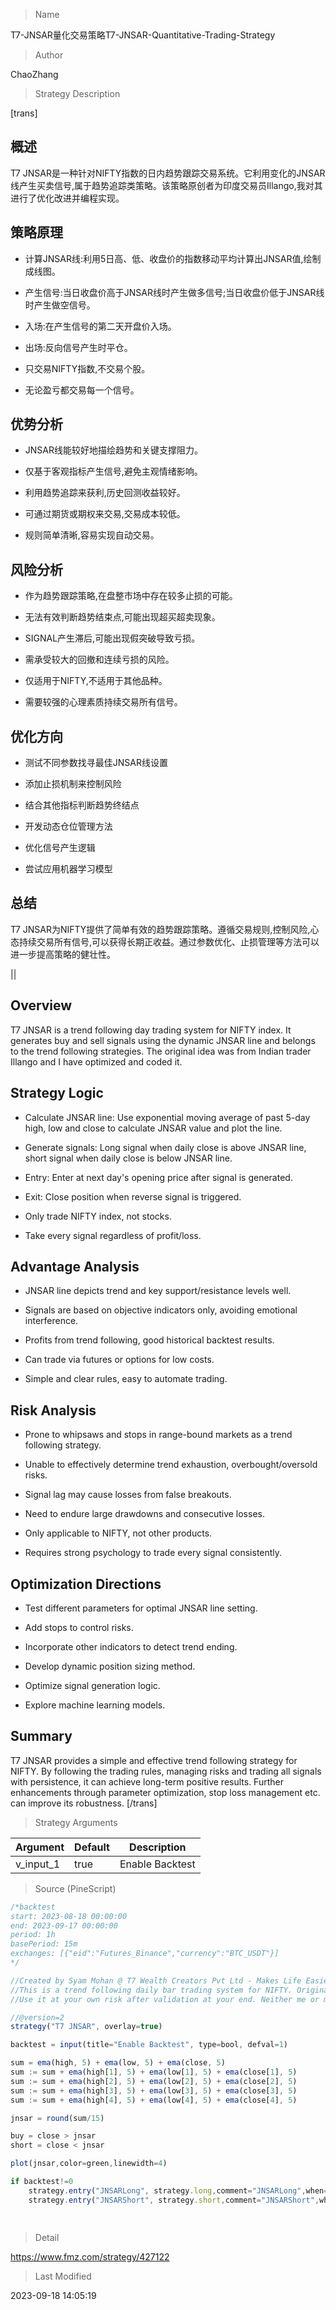 
> Name

T7-JNSAR量化交易策略T7-JNSAR-Quantitative-Trading-Strategy

> Author

ChaoZhang

> Strategy Description

[trans]

## 概述

T7 JNSAR是一种针对NIFTY指数的日内趋势跟踪交易系统。它利用变化的JNSAR线产生买卖信号,属于趋势追踪类策略。该策略原创者为印度交易员Illango,我对其进行了优化改进并编程实现。

## 策略原理 

- 计算JNSAR线:利用5日高、低、收盘价的指数移动平均计算出JNSAR值,绘制成线图。

- 产生信号:当日收盘价高于JNSAR线时产生做多信号;当日收盘价低于JNSAR线时产生做空信号。

- 入场:在产生信号的第二天开盘价入场。 

- 出场:反向信号产生时平仓。

- 只交易NIFTY指数,不交易个股。

- 无论盈亏都交易每一个信号。

## 优势分析

- JNSAR线能较好地描绘趋势和关键支撑阻力。

- 仅基于客观指标产生信号,避免主观情绪影响。

- 利用趋势追踪来获利,历史回测收益较好。

- 可通过期货或期权来交易,交易成本较低。

- 规则简单清晰,容易实现自动交易。

## 风险分析

- 作为趋势跟踪策略,在盘整市场中存在较多止损的可能。

- 无法有效判断趋势结束点,可能出现超买超卖现象。

- SIGNAL产生滞后,可能出现假突破导致亏损。

- 需承受较大的回撤和连续亏损的风险。

- 仅适用于NIFTY,不适用于其他品种。

- 需要较强的心理素质持续交易所有信号。

## 优化方向 

- 测试不同参数找寻最佳JNSAR线设置

- 添加止损机制来控制风险

- 结合其他指标判断趋势终结点

- 开发动态仓位管理方法

- 优化信号产生逻辑

- 尝试应用机器学习模型

## 总结

T7 JNSAR为NIFTY提供了简单有效的趋势跟踪策略。遵循交易规则,控制风险,心态持续交易所有信号,可以获得长期正收益。通过参数优化、止损管理等方法可以进一步提高策略的健壮性。

|| 

## Overview

T7 JNSAR is a trend following day trading system for NIFTY index. It generates buy and sell signals using the dynamic JNSAR line and belongs to the trend following strategies. The original idea was from Indian trader Illango and I have optimized and coded it.

## Strategy Logic

- Calculate JNSAR line: Use exponential moving average of past 5-day high, low and close to calculate JNSAR value and plot the line.

- Generate signals: Long signal when daily close is above JNSAR line, short signal when daily close is below JNSAR line.

- Entry: Enter at next day's opening price after signal is generated.

- Exit: Close position when reverse signal is triggered.

- Only trade NIFTY index, not stocks. 

- Take every signal regardless of profit/loss.

## Advantage Analysis

- JNSAR line depicts trend and key support/resistance levels well.

- Signals are based on objective indicators only, avoiding emotional interference.

- Profits from trend following, good historical backtest results.

- Can trade via futures or options for low costs.

- Simple and clear rules, easy to automate trading.

## Risk Analysis

- Prone to whipsaws and stops in range-bound markets as a trend following strategy.

- Unable to effectively determine trend exhaustion, overbought/oversold risks.

- Signal lag may cause losses from false breakouts.

- Need to endure large drawdowns and consecutive losses.

- Only applicable to NIFTY, not other products. 

- Requires strong psychology to trade every signal consistently.

## Optimization Directions

- Test different parameters for optimal JNSAR line setting.

- Add stops to control risks.

- Incorporate other indicators to detect trend ending.

- Develop dynamic position sizing method.

- Optimize signal generation logic.

- Explore machine learning models.

## Summary

T7 JNSAR provides a simple and effective trend following strategy for NIFTY. By following the trading rules, managing risks and trading all signals with persistence, it can achieve long-term positive results. Further enhancements through parameter optimization, stop loss management etc. can improve its robustness.
[/trans]

> Strategy Arguments



|Argument|Default|Description|
|----|----|----|
|v_input_1|true|Enable Backtest|


> Source (PineScript)

``` javascript
/*backtest
start: 2023-08-18 00:00:00
end: 2023-09-17 00:00:00
period: 1h
basePeriod: 15m
exchanges: [{"eid":"Futures_Binance","currency":"BTC_USDT"}]
*/

//Created by Syam Mohan @ T7 Wealth Creators Pvt Ltd - Makes Life Easier, on request from @stocksonfire. 
//This is a trend following daily bar trading system for NIFTY. Original idea belongs to ILLANGO @ http://tradeinniftyonly.blogspot.in
//Use it at your own risk after validation at your end. Neither me or my company is responsible for any lossses you may incur using this system. 

//@version=2
strategy("T7 JNSAR", overlay=true)

backtest = input(title="Enable Backtest", type=bool, defval=1)

sum = ema(high, 5) + ema(low, 5) + ema(close, 5) 
sum := sum + ema(high[1], 5) + ema(low[1], 5) + ema(close[1], 5) 
sum := sum + ema(high[2], 5) + ema(low[2], 5) + ema(close[2], 5)
sum := sum + ema(high[3], 5) + ema(low[3], 5) + ema(close[3], 5) 
sum := sum + ema(high[4], 5) + ema(low[4], 5) + ema(close[4], 5)

jnsar = round(sum/15)

buy = close > jnsar
short = close < jnsar

plot(jnsar,color=green,linewidth=4)

if backtest!=0
    strategy.entry("JNSARLong", strategy.long,comment="JNSARLong",when=buy!=0)
    strategy.entry("JNSARShort", strategy.short,comment="JNSARShort",when=short!=0)
    
  
```

> Detail

https://www.fmz.com/strategy/427122

> Last Modified

2023-09-18 14:05:19
